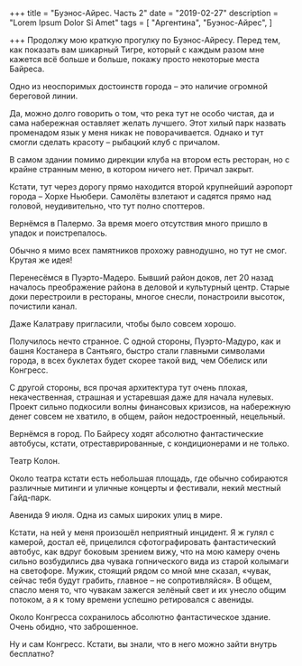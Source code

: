 +++
title = "Буэнос-Айрес. Часть 2"
date = "2019-02-27"
description = "Lorem Ipsum Dolor Si Amet"
tags = [
    "Аргентина",
    "Буэнос-Айрес",
]

+++
Продолжу мою краткую прогулку по Буэнос-Айресу. Перед тем, как показать вам шикарный Тигре, который с каждым разом мне кажется всё больше и больше, покажу просто некоторые места Байреса.

Одно из неоспоримых достоинств города – это наличие огромной береговой линии.


Да, можно долго говорить о том, что река тут не особо чистая, да и сама набережная оставляет желать лучшего. Этот хилый парк назвать променадом язык у меня никак не поворачивается. Однако и тут смогли сделать красоту – рыбацкий клуб с причалом.


В самом здании помимо дирекции клуба на втором есть ресторан, но с крайне странным меню, в котором ничего нет. Причал закрыт.


Кстати, тут через дорогу прямо находится второй крупнейший аэропорт города – Хорхе Ньюбери. Самолёты взлетают и садятся прямо над головой, неудивительно, что тут полно споттеров.


Вернёмся в Палермо. За время моего отсутствия много пришло в упадок и поистрепалось.


Обычно я мимо всех памятников прохожу равнодушно, но тут не смог. Крутая же идея!


Перенесёмся в Пуэрто-Мадеро. Бывший район доков, лет 20 назад началось преображение района в деловой и культурный центр. Старые доки перестроили в рестораны, многое снесли, понастроили высоток, почистили канал.


Даже Калатраву пригласили, чтобы было совсем хорошо.


Получилось нечто странное. С одной стороны, Пуэрто-Мадуро, как и башня Костанера в Сантьяго, быстро стали главными символами города, в всех буклетах будет скорее такой вид, чем Обелиск или Конгресс.  


С другой стороны, вся прочая архитектура тут очень плохая, некачественная, страшная и устаревшая даже для начала нулевых. Проект сильно подкосили волны финансовых кризисов, на набережную денег совсем не хватило, в общем, район недостроенный, нецельный.


Вернёмся в город. По Байресу ходят абсолютно фантастические автобусы, кстати, отреставрированные, с кондиционерами и не только.


Театр Колон.


Около театра кстати есть небольшая площадь, где обычно собираются различные митинги и уличные концерты и фестивали, некий местный Гайд-парк.


Авенида 9 июля. Одна из самых широких улиц в мире.

Кстати, на ней у меня произошёл неприятный инцидент. Я ж гулял с камерой, достал её, прицелился сфотографировать фантастический автобус, как вдруг боковым зрением вижу, что на мою камеру очень сильно возбудились два чувака гопнического вида из старой колымаги на светофоре. Мужик, стоящий рядом со мной мне сказал, «чувак, сейчас тебя будут грабить, главное – не сопротивляйся». В общем, спасло меня то, что чувакам зажегся зелёный свет и их унесло общим потоком, а я к тому времени успешно ретировался с авениды.


Около Конгресса сохранилось абсолютно фантастическое здание. Очень обидно, что заброшенное.


Ну и сам Конгресс. Кстати, вы знали, что в него можно зайти внутрь бесплатно? 
